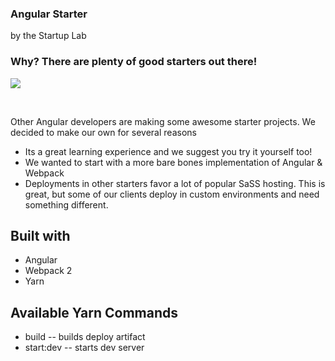 ### Angular Starter
by the Startup Lab

### Why? There are plenty of good starters out there!

![](http://i.imgur.com/nOqKfOE.gif)  

&nbsp;

Other Angular developers are making some awesome starter projects. We decided to 
make our own for several reasons 

* Its a great learning experience and we suggest you try it yourself too!  
* We wanted to start with a more bare bones implementation of Angular & Webpack
* Deployments in other starters favor a lot of popular SaSS hosting. This is great, 
but some of our clients deploy in custom environments and need something different.



## Built with

* Angular
* Webpack 2
* Yarn



## Available Yarn Commands

* build     -- builds deploy artifact
* start:dev -- starts dev server
